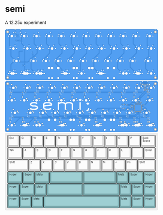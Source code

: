 # semi
 A 12.25u experiment

 ![](./Images/top.svg)
 ![](./Images/bottom.svg)
 ![](./Images/keyboard-layout.png)
